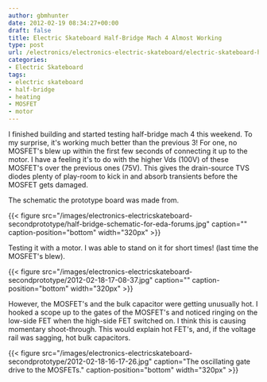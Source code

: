```yaml
---
author: gbmhunter
date: 2012-02-19 08:34:27+00:00
draft: false
title: Electric Skateboard Half-Bridge Mach 4 Almost Working
type: post
url: /electronics/electronics-electric-skateboard/electric-skateboard-half-bridge-mach-4-almost-working
categories:
- Electric Skateboard
tags:
- electric skateboard
- half-bridge
- heating
- MOSFET
- motor
---
```


I finished building and started testing half-bridge mach 4 this weekend. To my surprise, it's working much better than the previous 3! For one, no MOSFET's blew up within the first few seconds of connecting it up to the motor. I have a feeling it's to do with the higher Vds (100V) of these MOSFET's over the previous ones (75V). This gives the drain-source TVS diodes plenty of play-room to kick in and absorb transients before the MOSFET gets damaged.

The schematic the prototype board was made from.

{{< figure src="/images/electronics-electricskateboard-secondprototype/half-bridge-schematic-for-eda-forums.jpg" caption="" caption-position="bottom" width="320px" >}}

Testing it with a motor. I was able to stand on it for short times! (last time the MOSFET's blew).

{{< figure src="/images/electronics-electricskateboard-secondprototype/2012-02-18-17-08-37.jpg" caption="" caption-position="bottom" width="320px" >}}

However, the MOSFET's and the bulk capacitor were getting unusually hot. I hooked a scope up to the gates of the MOSFET's and noticed ringing on the low-side FET when the high-side FET switched on. I think this is causing momentary shoot-through. This would explain hot FET's, and, if the voltage rail was sagging, hot bulk capacitors.

{{< figure src="/images/electronics-electricskateboard-secondprototype/2012-02-18-16-17-26.jpg" caption="The oscillating gate drive to the MOSFETs." caption-position="bottom" width="320px" >}}
